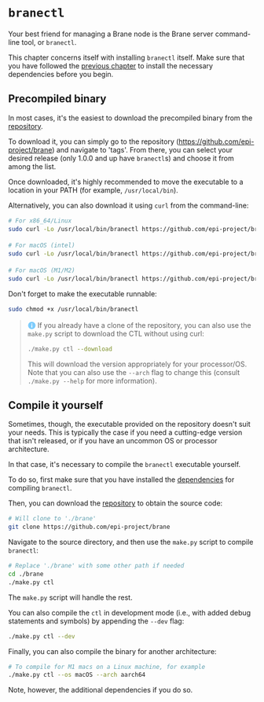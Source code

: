 # `branectl`
Your best friend for managing a Brane node is the Brane server command-line tool, or `branectl`.

This chapter concerns itself with installing `branectl` itself. Make sure that you have followed the [previous chapter](./dependencies.md) to install the necessary dependencies before you begin.


## Precompiled binary
In most cases, it's the easiest to download the precompiled binary from the [repository](https://github.com/epi-project/brane).

To download it, you can simply go to the repository (<https://github.com/epi-project/brane>) and navigate to 'tags'. From there, you can select your desired release (only 1.0.0 and up have `branectl`s) and choose it from among the list.

Once downloaded, it's highly recommended to move the executable to a location in your PATH (for example, `/usr/local/bin`).

Alternatively, you can also download it using `curl` from the command-line:
```bash
# For x86_64/Linux
sudo curl -Lo /usr/local/bin/branectl https://github.com/epi-project/brane/releases/latest/download/brane-linux-x86_64

# For macOS (intel)
sudo curl -Lo /usr/local/bin/branectl https://github.com/epi-project/brane/releases/latest/download/brane-darwin-x86_64

# For macOS (M1/M2)
sudo curl -Lo /usr/local/bin/branectl https://github.com/epi-project/brane/releases/latest/download/brane-darwin-aarch64
```

Don't forget to make the executable runnable:
```bash
sudo chmod +x /usr/local/bin/branectl
```

> <img src="../../assets/img/info.png" alt="info" width="16" style="margin-top: 3px; margin-bottom: -3px"/> If you already have a clone of the repository, you can also use the `make.py` script to download the CTL without using curl:
> ```bash
> ./make.py ctl --download
> ```
> This will download the version appropriately for your processor/OS. Note that you can also use the `--arch` flag to change this (consult `./make.py --help` for more information).


## Compile it yourself
Sometimes, though, the executable provided on the repository doesn't suit your needs. This is typically the case if you need a cutting-edge version that isn't released, or if you have an uncommon OS or processor architecture.

In that case, it's necessary to compile the `branectl` executable yourself.

To do so, first make sure that you have installed the [dependencies](./dependencies.md#branectl) for compiling `branectl`.

Then, you can download the [repository](https://github.com/epi-project/brane) to obtain the source code:
```bash
# Will clone to './brane'
git clone https://github.com/epi-project/brane
```

Navigate to the source directory, and then use the `make.py` script to compile `branectl`:
```bash
# Replace './brane' with some other path if needed
cd ./brane
./make.py ctl
```

The `make.py` script will handle the rest.

You can also compile the `ctl` in development mode (i.e., with added debug statements and symbols) by appending the `--dev` flag:
```bash
./make.py ctl --dev
```

Finally, you can also compile the binary for another architecture:
```bash
# To compile for M1 macs on a Linux machine, for example
./make.py ctl --os macOS --arch aarch64
```

Note, however, the additional dependencies if you do so.
